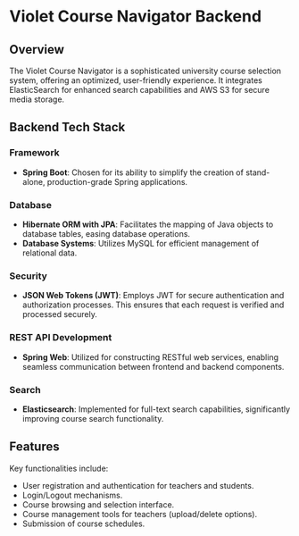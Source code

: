 # Violet Course Navigator Backend

## Overview
The Violet Course Navigator is a sophisticated university course selection system, offering an optimized, user-friendly experience. It integrates ElasticSearch for enhanced search capabilities and AWS S3 for secure media storage.

## Backend Tech Stack

### Framework
- **Spring Boot**: Chosen for its ability to simplify the creation of stand-alone, production-grade Spring applications.

### Database
- **Hibernate ORM with JPA**: Facilitates the mapping of Java objects to database tables, easing database operations.
- **Database Systems**: Utilizes MySQL for efficient management of relational data.

### Security
- **JSON Web Tokens (JWT)**: Employs JWT for secure authentication and authorization processes. This ensures that each request is verified and processed securely.

### REST API Development
- **Spring Web**: Utilized for constructing RESTful web services, enabling seamless communication between frontend and backend components.

### Search
- **Elasticsearch**: Implemented for full-text search capabilities, significantly improving course search functionality.

## Features
Key functionalities include:
- User registration and authentication for teachers and students.
- Login/Logout mechanisms.
- Course browsing and selection interface.
- Course management tools for teachers (upload/delete options).
- Submission of course schedules.
